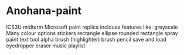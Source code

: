 # Anohana-paint
ICS3U midterm
Microsoft paint replica
incldues features like:
  greyscale
  Many colour options
  stickers
  rectangle
  ellipse
  rounded rectangle
  spray paint
  text tool
  alpha brush (highlighter)
  brush
  pencil
  save and load
  eyedropper
  eraser
  music playlist
